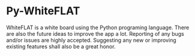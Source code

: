 # Py-WhiteFLAT
WhiteFLAT is a white board using the Python programing language. There are also the future ideas to improve the app a lot. Reporting of any bugs and/or issues are highly accepted. Suggesting any new or improving existing features shall also be a great honor.
